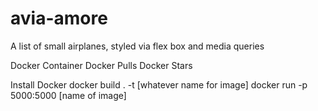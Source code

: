 # avia-amore
A list of small airplanes, styled via flex box and media queries


Docker Container
Docker Pulls Docker Stars  

Install Docker
docker build . -t [whatever name for image]
docker run -p 5000:5000 [name of image]
